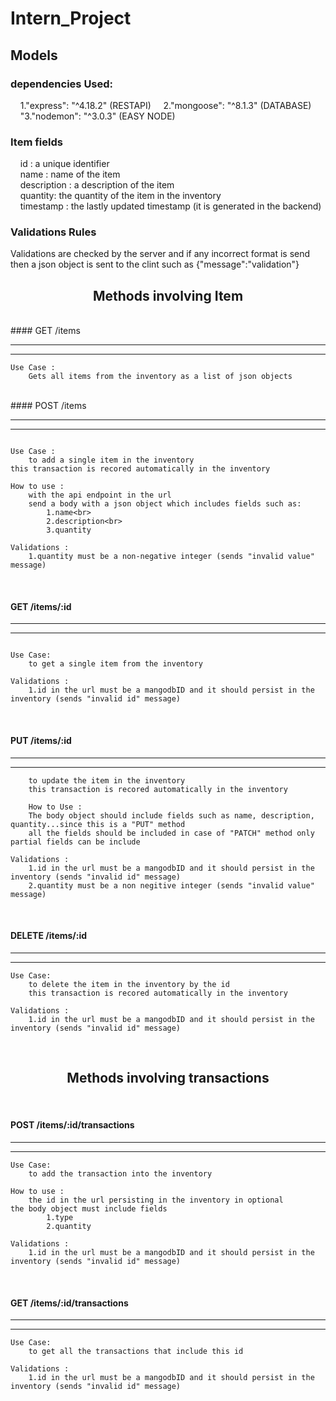 # Intern_Project

## Models

### dependencies Used:

&nbsp;&nbsp;&nbsp;&nbsp;1."express": "^4.18.2" (RESTAPI)
&nbsp;&nbsp;&nbsp;&nbsp;2."mongoose": "^8.1.3" (DATABASE)
&nbsp;&nbsp;&nbsp;&nbsp;"3."nodemon": "^3.0.3" (EASY NODE)

###

### Item fields

&nbsp;&nbsp;&nbsp;&nbsp;id : a unique identifier<br>
&nbsp;&nbsp;&nbsp;&nbsp;name : name of the item<br>
&nbsp;&nbsp;&nbsp;&nbsp;description : a description of the item<br>
&nbsp;&nbsp;&nbsp;&nbsp;quantity: the quantity of the item in the inventory<br>
&nbsp;&nbsp;&nbsp;&nbsp;timestamp : the lastly updated timestamp (it is generated in the backend)<br>

### Validations Rules<br>

Validations are checked by the server and if any incorrect format
is send then a json object is sent to the clint such as {"message":"validation"}

<center><h2>Methods involving Item</h2></center>

<br>
#### GET /items

<hr>
<hr>

```
Use Case :
    Gets all items from the inventory as a list of json objects
```

<br>
#### POST /items

<hr>
<hr>

```

Use Case :
    to add a single item in the inventory
this transaction is recored automatically in the inventory

How to use :
    with the api endpoint in the url
    send a body with a json object which includes fields such as:
        1.name<br>
        2.description<br>
        3.quantity

Validations :
    1.quantity must be a non-negative integer (sends "invalid value" message)

```

<br>

#### GET /items/:id

<hr>
<hr>

```

Use Case:
    to get a single item from the inventory

Validations :
    1.id in the url must be a mangodbID and it should persist in the inventory (sends "invalid id" message)

```

<br>

#### PUT /items/:id

<hr>
<hr>

```Use Case :
    to update the item in the inventory
    this transaction is recored automatically in the inventory

    How to Use :
    The body object should include fields such as name, description, quantity...since this is a "PUT" method
    all the fields should be included in case of "PATCH" method only partial fields can be include

Validations :
    1.id in the url must be a mangodbID and it should persist in the inventory (sends "invalid id" message)
    2.quantity must be a non negitive integer (sends "invalid value" message)
```

<br>

#### DELETE /items/:id

<hr>
<hr>

```
Use Case:
    to delete the item in the inventory by the id
    this transaction is recored automatically in the inventory

Validations :
    1.id in the url must be a mangodbID and it should persist in the inventory (sends "invalid id" message)
```

<br>

<center><h2>Methods involving transactions</h2></center>

<br>

#### POST /items/:id/transactions

<hr>
<hr>

```
Use Case:
    to add the transaction into the inventory

How to use :
    the id in the url persisting in the inventory in optional
the body object must include fields
        1.type
        2.quantity

Validations :
    1.id in the url must be a mangodbID and it should persist in the inventory (sends "invalid id" message)
```

<br>

#### GET /items/:id/transactions

<hr>
<hr>

```
Use Case:
    to get all the transactions that include this id

Validations :
    1.id in the url must be a mangodbID and it should persist in the inventory (sends "invalid id" message)
```

